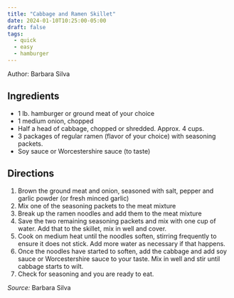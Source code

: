 ```yaml
---
title: "Cabbage and Ramen Skillet"
date: 2024-01-10T10:25:00-05:00
draft: false
tags:
  - quick
  - easy
  - hamburger
---
```


Author: Barbara Silva

## Ingredients

- 1 lb. hamburger or ground meat of your choice
- 1 medium onion, chopped
- Half a head of cabbage, chopped or shredded. Approx. 4 cups.
- 3 packages of regular ramen (flavor of your choice) with seasoning packets.
- Soy sauce or Worcestershire sauce (to taste)

## Directions

1. Brown the ground meat and onion, seasoned with salt, pepper and garlic powder (or fresh minced garlic)
2. Mix one of the seasoning packets to the meat mixture
3. Break up the ramen noodles and add them to the meat mixture 
4. Save the two remaining seasoning packets and mix with one cup of water. Add that to the skillet, mix in well and cover.
5. Cook on medium heat until the noodles soften, stirring frequently to ensure it does not stick. Add more water as necessary if that happens.  
6. Once the noodles have started to soften, add the cabbage and add soy sauce or Worcestershire sauce to your taste. Mix in well and stir until cabbage starts to wilt. 
7. Check for seasoning and you are ready to eat.  

_Source:_ Barbara Silva
